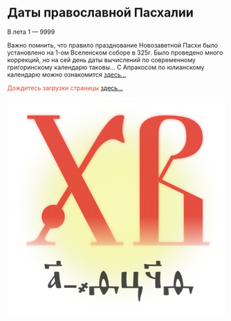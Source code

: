 Даты православной Пасхалии
===

  В лета 1 — 9999
  
  Важно помнить, что правило празднование Новозаветной Пасхи было установлено на 1-ом Вселенском соборе в 325г.
  Было проведено много коррекций, но на сей день даты вычислений по современному григоринскому календарю таковы…
  С Апракосом по юлианскому календарю можно ознакомится [здесь…](https://a374ru.github.io/aprakos.ru/)
  
  
<span style="color:#e34234">Дождитесь загрузки страницы</span> [здесь…](https://a374ru.github.io/orthodox_easter_list/DatesOfOrthodoxEaster)

<a href="https://a374ru.github.io/orthodox_easter_list/DatesOfOrthodoxEaster">![](assets/img/XB.svg)</a>
